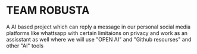 # TEAM ROBUSTA
A AI based project which can reply a message in our personal social media platforms like whattsapp with certain limitaions on privacy and work as an assisstant as well
where we will use "OPEN AI" and "Github resourses" and other "AI" tools
